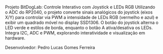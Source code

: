 Projeto BitDogLab: Controle Interativo com Joystick e LEDs RGB
Utilizando o ADC do RP2040, o projeto converte sinais analógicos do joystick (eixos X/Y) para controlar via PWM a intensidade de LEDs RGB (vermelho e azul) e exibir um quadrado móvel no display SSD1306. O botão do joystick alterna o LED verde e estilos de borda, enquanto o botão A ativa/desativa os LEDs. Integra I2C, ADC e PWM, explorando interatividade e visualização em hardware.

Desenvolvedor: Pedro Lucas Gomes Ferreira